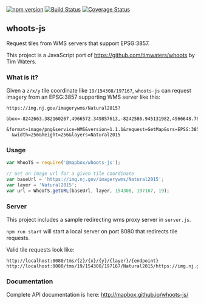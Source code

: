 [![npm version](https://badge.fury.io/js/%40mapbox%2Fwhoots-js.svg)](https://badge.fury.io/js/%40mapbox%2Fwhoots-js)
[![Build Status](https://secure.travis-ci.org/mapbox/whoots-js.svg)](http://travis-ci.org/mapbox/whoots-js)
[![Coverage Status](https://coveralls.io/repos/github/mapbox/whoots-js/badge.svg?branch=master)](https://coveralls.io/github/mapbox/whoots-js?branch=master)


## whoots-js

Request tiles from WMS servers that support EPSG:3857.

This project is a JavaScript port of https://github.com/timwaters/whoots by Tim Waters.


### What is it?

Given a `z/x/y` tile coordinate like `19/154308/197167`, `whoots-js` can request imagery from an EPSG:3857 supporting WMS server like this:

```
https://img.nj.gov/imagerywms/Natural2015?
  bbox=-8242663.382160267,4966572.349857613,-8242586.945131982,4966648.786885899
  &format=image/png&service=WMS&version=1.1.1&request=GetMap&srs=EPSG:3857
  &width=256&height=256&layers=Natural2015
```


### Usage

```js
var WhooTS = require('@mapbox/whoots-js');

// Get an image url for a given tile coordinate
var baseUrl = 'https://img.nj.gov/imagerywms/Natural2015';
var layer = 'Natural2015';
var url = WhooTS.getURL(baseUrl, layer, 154308, 197167, 19);
```


### Server

This project includes a sample redirecting wms proxy server in `server.js`.

`npm run start` will start a local server on port 8080 that redirects tile requests.

Valid tile requests look like:

```
http://localhost:8080/tms/{z}/{x}/{y}/{layer}/{endpoint}
http://localhost:8080/tms/19/154308/197167/Natural2015/https://img.nj.gov/imagerywms/Natural2015
```


### Documentation

Complete API documentation is here:  http://mapbox.github.io/whoots-js/

